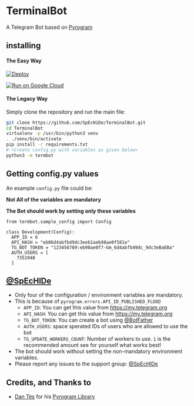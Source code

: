 # TerminalBot

A Telegram Bot based on [Pyrogram](https://github.com/pyrogram/pyrogram)

## installing

#### The Easy Way

[![Deploy](https://www.herokucdn.com/deploy/button.svg)](https://heroku.com/deploy)


[![Run on Google Cloud](https://deploy.cloud.run/button.svg)](https://deploy.cloud.run)

#### The Legacy Way
Simply clone the repository and run the main file:

```sh
git clone https://github.com/SpEcHiDe/TerminalBot.git
cd TerminalBot
virtualenv -p /usr/bin/python3 venv
. ./venv/bin/activate
pip install -r requirements.txt
# <Create config.py with variables as given below>
python3 -m termbot
```


## Getting config.py values

An example `config.py` file could be:

**Not All of the variables are mandatory**

__The Bot should work by setting only these variables__

```python3
from termbot.sample_config import Config

class Development(Config):
  APP_ID = 6
  API_HASH = "eb06d4abfb49dc3eeb1aeb98ae0f581e"
  TG_BOT_TOKEN = "123456789:eb98ae0f7-Gm_6d4abfb49dc_9dc3eBaEBa"
  AUTH_USERS = [
    7351948
  ]
```


## [@SpEcHlDe](https://telegram.dog/ThankTelegram)

- Only four of the configuration / environment variables are mandatory.
- This is because of `pyrogram.errors.API_ID_PUBLISHED_FLOOD`
    - `APP_ID`:   You can get this value from https://my.telegram.org
    - `API_HASH`:   You can get this value from https://my.telegram.org
    - `TG_BOT_TOKEN`: You can create a bot using [@BotFather](https://telegram.dog/BotFather)
    - `AUTH_USERS`: space sperated IDs of users who are allowed to use the bot
    - `TG_UPDATE_WORKERS_COUNT`: Number of workers to use. `1` is the recommended amount see for yourself what works best!
- The bot should work without setting the non-mandatory environment variables.
- Please report any issues to the support group: [@SpEcHlDe](https://t.me/joinchat/FrAVvUjG4FDOyhR3b-TEJg)


## Credits, and Thanks to

* [Dan Tès](https://telegram.dog/haskell) for his [Pyrogram Library](https://github.com/pyrogram/pyrogram)
